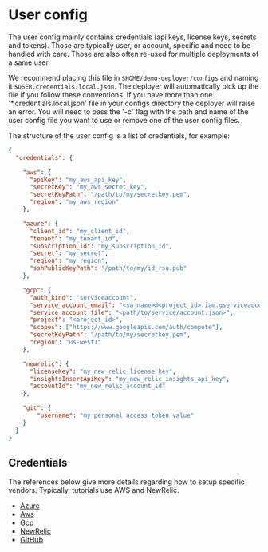 # User config

The user config mainly contains credentials (api keys, license keys, secrets and tokens). Those are typically user, or account, specific and need to be handled with care. Those are also often re-used for multiple deployments of a same user.

We recommend placing this file in `$HOME/demo-deployer/configs` and naming it `$USER.credentials.local.json`. The deployer will automatically pick up the file if you follow these conventions.  If you have more than one '*.credentials.local.json' file in your configs directory the deployer will raise an error.  You will need to pass the '-c' flag with the path and name of the user config file you want to use or remove one of the user config files.

The structure of the user config is a list of credentials, for example:

```json
{
  "credentials": {

    "aws": {
      "apiKey": "my_aws_api_key",
      "secretKey": "my_aws_secret_key",
      "secretKeyPath": "/path/to/my/secretkey.pem",
      "region": "my_aws_region"
    },

    "azure": {
      "client_id": "my_client_id",
      "tenant": "my_tenant_id",
      "subscription_id": "my_subscription_id",
      "secret": "my_secret",
      "region": "my_region",
      "sshPublicKeyPath": "/path/to/my/id_rsa.pub"
    },

    "gcp": {
      "auth_kind": "serviceaccount",
      "service_account_email": "<sa_name>@<project_id>.iam.gserviceaccount.com",
      "service_account_file": "<path/to/service/account.json>",
      "project": "<project_id>",
      "scopes": ["https://www.googleapis.com/auth/compute"],
      "secretKeyPath": "/path/to/my/secretkey.pem",
      "region": "us-west1"
    },

    "newrelic": {
      "licenseKey": "my_new_relic_license_key",
      "insightsInsertApiKey": "my_new_relic_insights_api_key",
      "accountId": "my_new_relic_account_id"
    },

    "git": {
        "username": "my personal access token value"
    }
  }
}
```

## Credentials

The references below give more details regarding how to setup specific vendors. Typically, tutorials use AWS and NewRelic.

* [Azure](azure.md)
* [Aws](aws.md)
* [Gcp](gcp.md)
* [NewRelic](newrelic.md)
* [GitHub](github.md)
